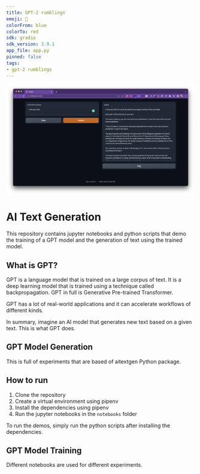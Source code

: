 ```yaml
---
title: GPT-2 rumblings
emoji: 🤖
colorFrom: blue
colorTo: red
sdk: gradio
sdk_version: 3.9.1
app_file: app.py
pinned: false
tags:
- gpt-2 rumblings
---
```


![](img/demo_1.png)

# AI Text Generation
This repository contains jupyter notebooks and python scripts that demo the training of a GPT model and the generation of text using the trained model. 

## What is GPT?
GPT is a language model that is trained on a large corpus of text. It is a deep learning model that is trained using a technique called backpropagation. GPT in full is Generative Pre-trained Transformer. 

GPT has a lot of real-world applications and it can accelerate workflows of different kinds. 

In summary, imagine an AI model that generates new text based on a given text. This is what GPT does.

## GPT Model Generation
This is full of experiments that are based of aitextgen Python package. 

## How to run
1. Clone the repository
2. Create a virtual environment using pipenv
3. Install the dependencies using pipenv
4. Run the jupyter notebooks in the `notebooks` folder

To run the demos, simply run the python scripts after installing the dependencies.

## GPT Model Training
Different notebooks are used for different experiments.